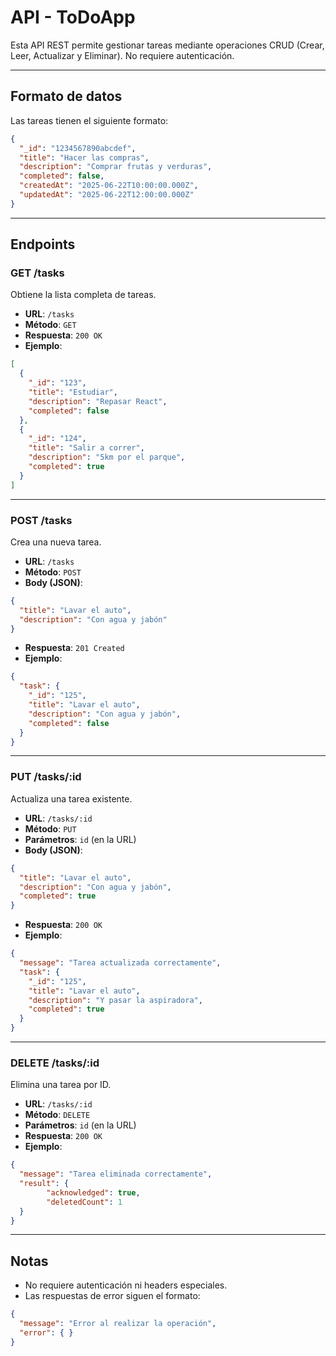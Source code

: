 
# API - ToDoApp

Esta API REST permite gestionar tareas mediante operaciones CRUD (Crear, Leer, Actualizar y Eliminar). No requiere autenticación.

---

## Formato de datos

Las tareas tienen el siguiente formato:

```json
{
  "_id": "1234567890abcdef",
  "title": "Hacer las compras",
  "description": "Comprar frutas y verduras",
  "completed": false,
  "createdAt": "2025-06-22T10:00:00.000Z",
  "updatedAt": "2025-06-22T12:00:00.000Z"
}
```

---

## Endpoints

### GET /tasks

Obtiene la lista completa de tareas.

- **URL**: `/tasks`
- **Método**: `GET`
- **Respuesta**: `200 OK`
- **Ejemplo**:

```json
[
  {
    "_id": "123",
    "title": "Estudiar",
    "description": "Repasar React",
    "completed": false
  },
  {
    "_id": "124",
    "title": "Salir a correr",
    "description": "5km por el parque",
    "completed": true
  }
]
```

---

### POST /tasks

Crea una nueva tarea.

- **URL**: `/tasks`
- **Método**: `POST`
- **Body (JSON)**:

```json
{
  "title": "Lavar el auto",
  "description": "Con agua y jabón"
}
```

- **Respuesta**: `201 Created`
- **Ejemplo**:

```json
{
  "task": {
    "_id": "125",
    "title": "Lavar el auto",
    "description": "Con agua y jabón",
    "completed": false
  }
}
```

---

### PUT /tasks/:id

Actualiza una tarea existente.

- **URL**: `/tasks/:id`
- **Método**: `PUT`
- **Parámetros**: `id` (en la URL)
- **Body (JSON)**:

```json
{
  "title": "Lavar el auto",
  "description": "Con agua y jabón",
  "completed": true
}
```

- **Respuesta**: `200 OK`
- **Ejemplo**:

```json
{
  "message": "Tarea actualizada correctamente",
  "task": {
    "_id": "125",
    "title": "Lavar el auto",
    "description": "Y pasar la aspiradora",
    "completed": true
  }
}
```

---

### DELETE /tasks/:id

Elimina una tarea por ID.

- **URL**: `/tasks/:id`
- **Método**: `DELETE`
- **Parámetros**: `id` (en la URL)
- **Respuesta**: `200 OK`
- **Ejemplo**:

```json
{
  "message": "Tarea eliminada correctamente",
  "result": {
        "acknowledged": true,
        "deletedCount": 1
  }
}
```

---

## Notas

- No requiere autenticación ni headers especiales.
- Las respuestas de error siguen el formato:

```json
{
  "message": "Error al realizar la operación",
  "error": { }
}
```
